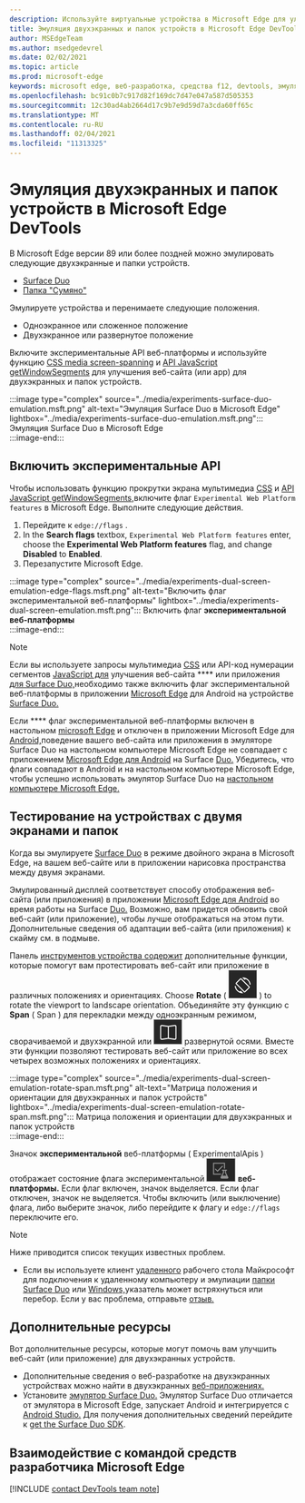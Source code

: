 ```yaml
---
description: Используйте виртуальные устройства в Microsoft Edge для улучшения веб-сайта для двухэкранных и папок устройств.
title: Эмуляция двухэкранных и папок устройств в Microsoft Edge DevTools
author: MSEdgeTeam
ms.author: msedgedevrel
ms.date: 02/02/2021
ms.topic: article
ms.prod: microsoft-edge
keywords: microsoft edge, веб-разработка, средства f12, devtools, эмуляция, устройство, моделирование, мобильный, двухэкранный режим, папка, Surface Dual, Surface Duo, Папка с двумя экранами
ms.openlocfilehash: bc91c0b7c917d82f169dc7d47e047a587d505353
ms.sourcegitcommit: 12c30ad4ab2664d17c9b7e9d59d7a3cda60ff65c
ms.translationtype: MT
ms.contentlocale: ru-RU
ms.lasthandoff: 02/04/2021
ms.locfileid: "11313325"
---
```

# Эмуляция двухэкранных и папок устройств в Microsoft Edge DevTools  

В Microsoft Edge версии 89 или более поздней можно эмулировать следующие двухэкранные и папки устройств.  

*   [Surface Duo][SurfaceDevicesDuo]  
*   [Папка "Сумяно"][SamsungMobileGalaxyFold]  
    
Эмулируете устройства и перенимаете следующие положения.  

*   Одноэкранное или сложенное положение  
*   Двухэкранное или развернутое положение  
    
[](#turn-on-experimental-apis) Включите экспериментальные API веб-платформы и используйте функцию [CSS media screen-spanning][DualScreenDocsCssMedia] и [API JavaScript getWindowSegments][DualScreenDocsJSAPI] для улучшения веб-сайта \(или app\) для двухэкранных и папок устройств.  

:::image type="complex" source="../media/experiments-surface-duo-emulation.msft.png" alt-text="Эмуляция Surface Duo в Microsoft Edge" lightbox="../media/experiments-surface-duo-emulation.msft.png":::  
   Эмуляция Surface Duo в Microsoft Edge  
:::image-end:::  

## Включить экспериментальные API  

Чтобы использовать функцию прокрутки экрана мультимедиа [CSS][DualScreenDocsCssMedia] и [API JavaScript getWindowSegments,][DualScreenDocsJSAPI]включите флаг `Experimental Web Platform features` в Microsoft Edge.  Выполните следующие действия.  

1.  Перейдите к `edge://flags` .  
1.  In the **Search flags** textbox, `Experimental Web Platform features` enter, choose the **Experimental Web Platform features** flag, and change **Disabled** to **Enabled**.  
1.  Перезапустите Microsoft Edge.  
    
:::image type="complex" source="../media/experiments-dual-screen-emulation-edge-flags.msft.png" alt-text="Включить флаг экспериментальной веб-платформы" lightbox="../media/experiments-dual-screen-emulation.msft.png":::
   Включить флаг **экспериментальной веб-платформы**  
:::image-end:::  

> [!NOTE]
> Если вы используете запросы мультимедиа [CSS][DualScreenDocsCssMedia] или API-код нумерации сегментов [JavaScript для][DualScreenDocsJSAPI] улучшения веб-сайта **** или приложения [для Surface Duo,][SurfaceDevicesDuo]необходимо также включить флаг экспериментальной веб-платформы в приложении [Microsoft Edge][GooglePlayMicrosoftEdge] для Android на устройстве [Surface Duo.][SurfaceDevicesDuo]  
> 
> Если **** флаг экспериментальной веб-платформы включен в настольном [microsoft Edge][MicrosoftEdge] и отключен в приложении Microsoft Edge для [Android,][GooglePlayMicrosoftEdge]поведение вашего веб-сайта или приложения в эмуляторе Surface Duo на настольном компьютере Microsoft Edge не совпадает с приложением [Microsoft Edge для Android][GooglePlayMicrosoftEdge] на Surface [Duo.][SurfaceDevicesDuo]  Убедитесь, что флаги совпадают в Android и на настольном компьютере Microsoft Edge, чтобы успешно использовать эмулятор Surface Duo на [настольном компьютере Microsoft Edge.][MicrosoftEdge]  

## Тестирование на устройствах с двумя экранами и папок  

Когда вы эмулируете [Surface Duo][SurfaceDevicesDuo] в режиме двойного экрана в Microsoft Edge, на вашем веб-сайте или в приложении нарисовка пространства между двумя экранами.  

Эмулированный дисплей соответствует способу отображения веб-сайта \(или приложения\) в приложении [Microsoft Edge для Android][GooglePlayMicrosoftEdge] во время работы на Surface [Duo.][SurfaceDevicesDuo]  Возможно, вам придется обновить свой веб-сайт \(или приложение\), чтобы лучше отображаться на этом пути.  Дополнительные сведения об адаптации веб-сайта \(или приложения\) [][DualScreenIntroductionHowWorkSeam]к скайму см. в подмыве.  

Панель [инструментов устройства содержит][DevtoolsDeviceModeIndexSimulateMobileViewport] дополнительные функции, которые помогут вам протестировать веб-сайт или приложение в различных положениях и ориентациях.  Choose **Rotate** \( ![ Rotate ](../media/rotate-dark-icon.msft.png) \) to rotate the viewport to landscape orientation. Объединяйте эту функцию с **Span** \( Span \) для перекладки между одноэкранным режимом, сворачиваемой и двухэкранной или ![ ](../media/span-dark-icon.msft.png) развернутой осями.  Вместе эти функции позволяют тестировать веб-сайт или приложение во всех четырех возможных положениях и ориентациях.  

:::image type="complex" source="../media/experiments-dual-screen-emulation-rotate-span.msft.png" alt-text="Матрица положения и ориентации для двухэкранных и папок устройств" lightbox="../media/experiments-dual-screen-emulation-rotate-span.msft.png":::
   Матрица положения и ориентации для двухэкранных и папок устройств  
:::image-end:::  

Значок **экспериментальной** веб-платформы \( ExperimentalApis \) отображает состояние флага экспериментальной ![ ](../media/experimental-apis-dark-icon.msft.png) **веб-платформы.**  Если флаг включен, значок выделяется.  Если флаг отключен, значок не выделяется.  Чтобы включить \(или выключение\) флага, либо выберите значок, либо перейдите к флагу и `edge://flags` переключите его.  

> [!NOTE]
> Ниже приводится список текущих известных проблем.  
> 
> *   Если вы используете клиент [удаленного][RemoteDesktopClientDocs] рабочего стола Майкрософт для подключения к удаленному компьютеру и эмулиации [папки Surface Duo][SurfaceDevicesDuo] или [Windows,][SamsungMobileGalaxyFold]указатель может встряхнуться или перебор.  Если у вас проблема, отправьте [отзыв.](#getting-in-touch-with-the-microsoft-edge-devtools-team)  

## Дополнительные ресурсы  

Вот дополнительные ресурсы, которые могут помочь вам улучшить веб-сайт \(или приложение\) для двухэкранных устройств.  

*   Дополнительные сведения о веб-разработке на двухэкранных устройствах можно найти в двухэкранных [веб-приложениях.][DualScreenWebIndex]  
*   Установите [эмулятор Surface Duo.][DualScreenAndroidUseEmulator]  Эмулятор Surface Duo отличается от эмулятора в Microsoft Edge, запускает Android и интегрируется с [Android Studio.][AndroidDeveloperStudio]  Для получения дополнительных сведений перейдите к [get the Surface Duo SDK][DualScreenAndroidGetDuoSdk].  

## Взаимодействие с командой средств разработчика Microsoft Edge  

[!INCLUDE [contact DevTools team note](../includes/contact-devtools-team-note.md)]  

<!-- links -->  

[DevtoolsDeviceModeIndexSimulateMobileViewport]: ../device-mode/index.md#simulate-a-mobile-viewport "Имитация мобильных устройств в режиме устройства в Microsoft Edge DevTools | Microsoft Edge"  

[DualScreenWebIndex]: /dual-screen/web/index "Двухэкранные веб-| Документы Майкрософт"  
[DualScreenAndroidGetDuoSdk]: /dual-screen/android/get-duo-sdk "Получите эмулятор Surface | Документы Майкрософт"  
[DualScreenIntroductionHowWorkSeam]: /dual-screen/introduction#how-to-work-with-the-seam "Как работать с обоймой — введение в двухэкранные устройства | Документы Майкрософт"  
[DualScreenAndroidUseEmulator]: /dual-screen/android/use-emulator "Использование эмулятора Surface | Документы Майкрософт"  
[DualScreenDocsCssMedia]: /dual-screen/web/css-media-spanning "Функция CSS media screen-spanning для двухэкранного обнаружения | Документы Майкрософт"  
[DualScreenDocsJSAPI]: /dual-screen/web/javascript-getwindowsegments "API JavaScript getWindowSegments для двухэкранных устройств | Документы Майкрософт"  

[RemoteDesktopClientDocs]: /windows-server/remote/remote-desktop-services/clients/remote-desktop-clients "Клиенты удаленных рабочих | Документы Майкрософт"

[MicrosoftEdge]: https://www.microsoft.com/edge "Microsoft Edge"  

[SurfaceDevicesDuo]: https://www.microsoft.com/surface/devices/surface-duo "Surface | Microsoft Surface"  

[AndroidDeveloperStudio]: https://developer.android.com/studio/ "Android Studio"  

[GooglePlayMicrosoftEdge]: https://play.google.com/store/apps/details?id=com.microsoft.emmx "Microsoft Edge | Google Play"  

[SamsungMobileGalaxyFold]: https://www.samsung.com/mobile/galaxy-fold/ "Папка | Сума"  

